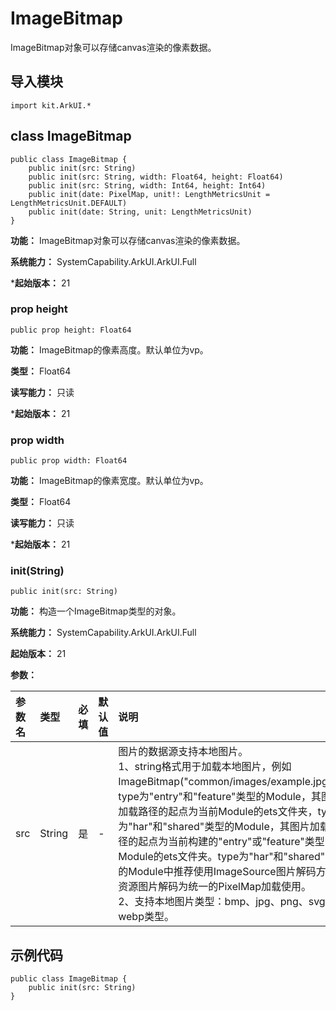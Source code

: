 # ImageBitmap

ImageBitmap对象可以存储canvas渲染的像素数据。

## 导入模块

```cangjie
import kit.ArkUI.*
```

## class ImageBitmap

```cangjie
public class ImageBitmap {
    public init(src: String)
    public init(src: String, width: Float64, height: Float64)
    public init(src: String, width: Int64, height: Int64)
    public init(date: PixelMap, unit!: LengthMetricsUnit = LengthMetricsUnit.DEFAULT)
    public init(date: String, unit: LengthMetricsUnit)
}
```

**功能：** ImageBitmap对象可以存储canvas渲染的像素数据。

**系统能力：** SystemCapability.ArkUI.ArkUI.Full

***起始版本：** 21

### prop height

```cangjie
public prop height: Float64
```

**功能：** ImageBitmap的像素高度。默认单位为vp。

**类型：** Float64

**读写能力：** 只读

***起始版本：** 21

### prop width

```cangjie
public prop width: Float64
```

**功能：** ImageBitmap的像素宽度。默认单位为vp。

**类型：** Float64

**读写能力：** 只读

***起始版本：** 21

### init(String)

```cangjie
public init(src: String)
```

**功能：** 构造一个ImageBitmap类型的对象。

**系统能力：** SystemCapability.ArkUI.ArkUI.Full

**起始版本：** 21

**参数：**

|参数名|类型|必填|默认值|说明|
|:---|:---|:---|:---|:---|
|src|String|是|-|图片的数据源支持本地图片。<br>1、string格式用于加载本地图片，例如ImageBitmap("common/images/example.jpg")，type为"entry"和"feature"类型的Module，其图片加载路径的起点为当前Module的ets文件夹，type为"har"和"shared"类型的Module，其图片加载路径的起点为当前构建的"entry"或"feature"类型Module的ets文件夹。type为"har"和"shared"类型的Module中推荐使用ImageSource图片解码方式将资源图片解码为统一的PixelMap加载使用。<br>2、支持本地图片类型：bmp、jpg、png、svg和webp类型。|

## 示例代码

```cangjie
public class ImageBitmap {
    public init(src: String)
}
```
